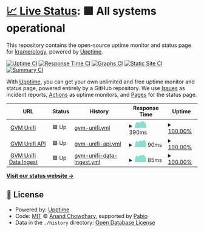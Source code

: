 # [📈 Live Status](https://kramerology.github.io/upptime): <!--live status--> **🟩 All systems operational**

This repository contains the open-source uptime monitor and status page for [kramerology](https://kramerology.github.io/upptime), powered by [Upptime](https://github.com/upptime/upptime).

[![Uptime CI](https://github.com/kramerology/upptime/workflows/Uptime%20CI/badge.svg)](https://github.com/kramerology/upptime/actions?query=workflow%3A%22Uptime+CI%22)
[![Response Time CI](https://github.com/kramerology/upptime/workflows/Response%20Time%20CI/badge.svg)](https://github.com/kramerology/upptime/actions?query=workflow%3A%22Response+Time+CI%22)
[![Graphs CI](https://github.com/kramerology/upptime/workflows/Graphs%20CI/badge.svg)](https://github.com/kramerology/upptime/actions?query=workflow%3A%22Graphs+CI%22)
[![Static Site CI](https://github.com/kramerology/upptime/workflows/Static%20Site%20CI/badge.svg)](https://github.com/kramerology/upptime/actions?query=workflow%3A%22Static+Site+CI%22)
[![Summary CI](https://github.com/kramerology/upptime/workflows/Summary%20CI/badge.svg)](https://github.com/kramerology/upptime/actions?query=workflow%3A%22Summary+CI%22)

With [Upptime](https://upptime.js.org), you can get your own unlimited and free uptime monitor and status page, powered entirely by a GitHub repository. We use [Issues](https://github.com/kramerology/upptime/issues) as incident reports, [Actions](https://github.com/kramerology/upptime/actions) as uptime monitors, and [Pages](https://kramerology.github.io/upptime) for the status page.

<!--start: status pages-->
<!-- This summary is generated by Upptime (https://github.com/upptime/upptime) -->
<!-- Do not edit this manually, your changes will be overwritten -->
<!-- prettier-ignore -->
| URL | Status | History | Response Time | Uptime |
| --- | ------ | ------- | ------------- | ------ |
| <img alt="" src="https://icons.duckduckgo.com/ip3/gvmunifi.com.ico" height="13"> [GVM Unifi](https://gvmunifi.com) | 🟩 Up | [gvm-unifi.yml](https://github.com/kramerology/upptime/commits/HEAD/history/gvm-unifi.yml) | <details><summary><img alt="Response time graph" src="./graphs/gvm-unifi/response-time-week.png" height="20"> 390ms</summary><br><a href="https://kramerology.github.io/upptime/history/gvm-unifi"><img alt="Response time 367" src="https://img.shields.io/endpoint?url=https%3A%2F%2Fraw.githubusercontent.com%2Fkramerology%2Fupptime%2FHEAD%2Fapi%2Fgvm-unifi%2Fresponse-time.json"></a><br><a href="https://kramerology.github.io/upptime/history/gvm-unifi"><img alt="24-hour response time 196" src="https://img.shields.io/endpoint?url=https%3A%2F%2Fraw.githubusercontent.com%2Fkramerology%2Fupptime%2FHEAD%2Fapi%2Fgvm-unifi%2Fresponse-time-day.json"></a><br><a href="https://kramerology.github.io/upptime/history/gvm-unifi"><img alt="7-day response time 390" src="https://img.shields.io/endpoint?url=https%3A%2F%2Fraw.githubusercontent.com%2Fkramerology%2Fupptime%2FHEAD%2Fapi%2Fgvm-unifi%2Fresponse-time-week.json"></a><br><a href="https://kramerology.github.io/upptime/history/gvm-unifi"><img alt="30-day response time 367" src="https://img.shields.io/endpoint?url=https%3A%2F%2Fraw.githubusercontent.com%2Fkramerology%2Fupptime%2FHEAD%2Fapi%2Fgvm-unifi%2Fresponse-time-month.json"></a><br><a href="https://kramerology.github.io/upptime/history/gvm-unifi"><img alt="1-year response time 367" src="https://img.shields.io/endpoint?url=https%3A%2F%2Fraw.githubusercontent.com%2Fkramerology%2Fupptime%2FHEAD%2Fapi%2Fgvm-unifi%2Fresponse-time-year.json"></a></details> | <details><summary><a href="https://kramerology.github.io/upptime/history/gvm-unifi">100.00%</a></summary><a href="https://kramerology.github.io/upptime/history/gvm-unifi"><img alt="All-time uptime 100.00%" src="https://img.shields.io/endpoint?url=https%3A%2F%2Fraw.githubusercontent.com%2Fkramerology%2Fupptime%2FHEAD%2Fapi%2Fgvm-unifi%2Fuptime.json"></a><br><a href="https://kramerology.github.io/upptime/history/gvm-unifi"><img alt="24-hour uptime 100.00%" src="https://img.shields.io/endpoint?url=https%3A%2F%2Fraw.githubusercontent.com%2Fkramerology%2Fupptime%2FHEAD%2Fapi%2Fgvm-unifi%2Fuptime-day.json"></a><br><a href="https://kramerology.github.io/upptime/history/gvm-unifi"><img alt="7-day uptime 100.00%" src="https://img.shields.io/endpoint?url=https%3A%2F%2Fraw.githubusercontent.com%2Fkramerology%2Fupptime%2FHEAD%2Fapi%2Fgvm-unifi%2Fuptime-week.json"></a><br><a href="https://kramerology.github.io/upptime/history/gvm-unifi"><img alt="30-day uptime 100.00%" src="https://img.shields.io/endpoint?url=https%3A%2F%2Fraw.githubusercontent.com%2Fkramerology%2Fupptime%2FHEAD%2Fapi%2Fgvm-unifi%2Fuptime-month.json"></a><br><a href="https://kramerology.github.io/upptime/history/gvm-unifi"><img alt="1-year uptime 100.00%" src="https://img.shields.io/endpoint?url=https%3A%2F%2Fraw.githubusercontent.com%2Fkramerology%2Fupptime%2FHEAD%2Fapi%2Fgvm-unifi%2Fuptime-year.json"></a></details>
| <img alt="" src="https://icons.duckduckgo.com/ip3/gvmunifi.com.ico" height="13"> [GVM Unifi API](https://gvmunifi.com/api/time) | 🟩 Up | [gvm-unifi-api.yml](https://github.com/kramerology/upptime/commits/HEAD/history/gvm-unifi-api.yml) | <details><summary><img alt="Response time graph" src="./graphs/gvm-unifi-api/response-time-week.png" height="20"> 90ms</summary><br><a href="https://kramerology.github.io/upptime/history/gvm-unifi-api"><img alt="Response time 82" src="https://img.shields.io/endpoint?url=https%3A%2F%2Fraw.githubusercontent.com%2Fkramerology%2Fupptime%2FHEAD%2Fapi%2Fgvm-unifi-api%2Fresponse-time.json"></a><br><a href="https://kramerology.github.io/upptime/history/gvm-unifi-api"><img alt="24-hour response time 34" src="https://img.shields.io/endpoint?url=https%3A%2F%2Fraw.githubusercontent.com%2Fkramerology%2Fupptime%2FHEAD%2Fapi%2Fgvm-unifi-api%2Fresponse-time-day.json"></a><br><a href="https://kramerology.github.io/upptime/history/gvm-unifi-api"><img alt="7-day response time 90" src="https://img.shields.io/endpoint?url=https%3A%2F%2Fraw.githubusercontent.com%2Fkramerology%2Fupptime%2FHEAD%2Fapi%2Fgvm-unifi-api%2Fresponse-time-week.json"></a><br><a href="https://kramerology.github.io/upptime/history/gvm-unifi-api"><img alt="30-day response time 82" src="https://img.shields.io/endpoint?url=https%3A%2F%2Fraw.githubusercontent.com%2Fkramerology%2Fupptime%2FHEAD%2Fapi%2Fgvm-unifi-api%2Fresponse-time-month.json"></a><br><a href="https://kramerology.github.io/upptime/history/gvm-unifi-api"><img alt="1-year response time 82" src="https://img.shields.io/endpoint?url=https%3A%2F%2Fraw.githubusercontent.com%2Fkramerology%2Fupptime%2FHEAD%2Fapi%2Fgvm-unifi-api%2Fresponse-time-year.json"></a></details> | <details><summary><a href="https://kramerology.github.io/upptime/history/gvm-unifi-api">100.00%</a></summary><a href="https://kramerology.github.io/upptime/history/gvm-unifi-api"><img alt="All-time uptime 99.78%" src="https://img.shields.io/endpoint?url=https%3A%2F%2Fraw.githubusercontent.com%2Fkramerology%2Fupptime%2FHEAD%2Fapi%2Fgvm-unifi-api%2Fuptime.json"></a><br><a href="https://kramerology.github.io/upptime/history/gvm-unifi-api"><img alt="24-hour uptime 100.00%" src="https://img.shields.io/endpoint?url=https%3A%2F%2Fraw.githubusercontent.com%2Fkramerology%2Fupptime%2FHEAD%2Fapi%2Fgvm-unifi-api%2Fuptime-day.json"></a><br><a href="https://kramerology.github.io/upptime/history/gvm-unifi-api"><img alt="7-day uptime 100.00%" src="https://img.shields.io/endpoint?url=https%3A%2F%2Fraw.githubusercontent.com%2Fkramerology%2Fupptime%2FHEAD%2Fapi%2Fgvm-unifi-api%2Fuptime-week.json"></a><br><a href="https://kramerology.github.io/upptime/history/gvm-unifi-api"><img alt="30-day uptime 99.78%" src="https://img.shields.io/endpoint?url=https%3A%2F%2Fraw.githubusercontent.com%2Fkramerology%2Fupptime%2FHEAD%2Fapi%2Fgvm-unifi-api%2Fuptime-month.json"></a><br><a href="https://kramerology.github.io/upptime/history/gvm-unifi-api"><img alt="1-year uptime 99.78%" src="https://img.shields.io/endpoint?url=https%3A%2F%2Fraw.githubusercontent.com%2Fkramerology%2Fupptime%2FHEAD%2Fapi%2Fgvm-unifi-api%2Fuptime-year.json"></a></details>
| <img alt="" src="https://icons.duckduckgo.com/ip3/gvmunifi.com.ico" height="13"> [GVM Unifi Data Ingest](https://gvmunifi.com/api/time) | 🟩 Up | [gvm-unifi-data-ingest.yml](https://github.com/kramerology/upptime/commits/HEAD/history/gvm-unifi-data-ingest.yml) | <details><summary><img alt="Response time graph" src="./graphs/gvm-unifi-data-ingest/response-time-week.png" height="20"> 85ms</summary><br><a href="https://kramerology.github.io/upptime/history/gvm-unifi-data-ingest"><img alt="Response time 79" src="https://img.shields.io/endpoint?url=https%3A%2F%2Fraw.githubusercontent.com%2Fkramerology%2Fupptime%2FHEAD%2Fapi%2Fgvm-unifi-data-ingest%2Fresponse-time.json"></a><br><a href="https://kramerology.github.io/upptime/history/gvm-unifi-data-ingest"><img alt="24-hour response time 35" src="https://img.shields.io/endpoint?url=https%3A%2F%2Fraw.githubusercontent.com%2Fkramerology%2Fupptime%2FHEAD%2Fapi%2Fgvm-unifi-data-ingest%2Fresponse-time-day.json"></a><br><a href="https://kramerology.github.io/upptime/history/gvm-unifi-data-ingest"><img alt="7-day response time 85" src="https://img.shields.io/endpoint?url=https%3A%2F%2Fraw.githubusercontent.com%2Fkramerology%2Fupptime%2FHEAD%2Fapi%2Fgvm-unifi-data-ingest%2Fresponse-time-week.json"></a><br><a href="https://kramerology.github.io/upptime/history/gvm-unifi-data-ingest"><img alt="30-day response time 79" src="https://img.shields.io/endpoint?url=https%3A%2F%2Fraw.githubusercontent.com%2Fkramerology%2Fupptime%2FHEAD%2Fapi%2Fgvm-unifi-data-ingest%2Fresponse-time-month.json"></a><br><a href="https://kramerology.github.io/upptime/history/gvm-unifi-data-ingest"><img alt="1-year response time 79" src="https://img.shields.io/endpoint?url=https%3A%2F%2Fraw.githubusercontent.com%2Fkramerology%2Fupptime%2FHEAD%2Fapi%2Fgvm-unifi-data-ingest%2Fresponse-time-year.json"></a></details> | <details><summary><a href="https://kramerology.github.io/upptime/history/gvm-unifi-data-ingest">100.00%</a></summary><a href="https://kramerology.github.io/upptime/history/gvm-unifi-data-ingest"><img alt="All-time uptime 100.00%" src="https://img.shields.io/endpoint?url=https%3A%2F%2Fraw.githubusercontent.com%2Fkramerology%2Fupptime%2FHEAD%2Fapi%2Fgvm-unifi-data-ingest%2Fuptime.json"></a><br><a href="https://kramerology.github.io/upptime/history/gvm-unifi-data-ingest"><img alt="24-hour uptime 100.00%" src="https://img.shields.io/endpoint?url=https%3A%2F%2Fraw.githubusercontent.com%2Fkramerology%2Fupptime%2FHEAD%2Fapi%2Fgvm-unifi-data-ingest%2Fuptime-day.json"></a><br><a href="https://kramerology.github.io/upptime/history/gvm-unifi-data-ingest"><img alt="7-day uptime 100.00%" src="https://img.shields.io/endpoint?url=https%3A%2F%2Fraw.githubusercontent.com%2Fkramerology%2Fupptime%2FHEAD%2Fapi%2Fgvm-unifi-data-ingest%2Fuptime-week.json"></a><br><a href="https://kramerology.github.io/upptime/history/gvm-unifi-data-ingest"><img alt="30-day uptime 100.00%" src="https://img.shields.io/endpoint?url=https%3A%2F%2Fraw.githubusercontent.com%2Fkramerology%2Fupptime%2FHEAD%2Fapi%2Fgvm-unifi-data-ingest%2Fuptime-month.json"></a><br><a href="https://kramerology.github.io/upptime/history/gvm-unifi-data-ingest"><img alt="1-year uptime 100.00%" src="https://img.shields.io/endpoint?url=https%3A%2F%2Fraw.githubusercontent.com%2Fkramerology%2Fupptime%2FHEAD%2Fapi%2Fgvm-unifi-data-ingest%2Fuptime-year.json"></a></details>

<!--end: status pages-->

[**Visit our status website →**](https://kramerology.github.io/upptime)

## 📄 License

- Powered by: [Upptime](https://github.com/upptime/upptime)
- Code: [MIT](./LICENSE) © [Anand Chowdhary](https://anandchowdhary.com), supported by [Pabio](https://pabio.com)
- Data in the `./history` directory: [Open Database License](https://opendatacommons.org/licenses/odbl/1-0/)
